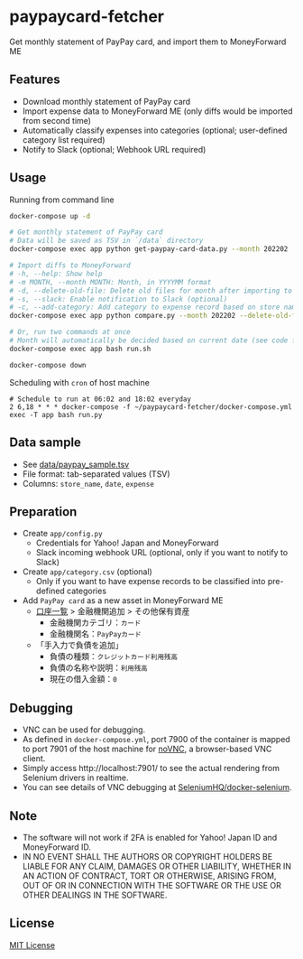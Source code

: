 # paypaycard-fetcher

Get monthly statement of PayPay card, and import them to MoneyForward ME

## Features
- Download monthly statement of PayPay card
- Import expense data to MoneyForward ME (only diffs would be imported from second time)
- Automatically classify expenses into categories (optional; user-defined category list required)
- Notify to Slack (optional; Webhook URL required)

## Usage

Running from command line

```sh
docker-compose up -d

# Get monthly statement of PayPay card
# Data will be saved as TSV in `/data` directory
docker-compose exec app python get-paypay-card-data.py --month 202202

# Import diffs to MoneyForward
# -h, --help: Show help
# -m MONTH, --month MONTH: Month, in YYYYMM format
# -d, --delete-old-file: Delete old files for month after importing to MoneyForward (2 latest files will be keeped) (optional)
# -s, --slack: Enable notification to Slack (optional)
# -c, --add-category: Add category to expense record based on store name, using pre-defined CSV (/app/category.csv) (optional)
docker-compose exec app python compare.py --month 202202 --delete-old-file --slack --add-category

# Or, run two commands at once
# Month will automatically be decided based on current date (see code for details)
docker-compose exec app bash run.sh

docker-compose down
```

Scheduling with `cron` of host machine

```crontab
# Schedule to run at 06:02 and 18:02 everyday
2 6,18 * * * docker-compose -f ~/paypaycard-fetcher/docker-compose.yml exec -T app bash run.py
```

## Data sample
- See [data/paypay_sample.tsv](https://github.com/mu373/paypaycard-fetcher/blob/master/data/paypay_sample.tsv)
- File format: tab-separated values (TSV)
- Columns: `store_name`, `date`, `expense`

## Preparation
- Create `app/config.py`
    - Credentials for Yahoo! Japan and MoneyForward
    - Slack incoming webhook URL (optional, only if you want to notify to Slack)
- Create `app/category.csv` (optional)
    - Only if you want to have expense records to be classified into pre-defined categories
- Add `PayPay card` as a new asset in MoneyForward ME
    - [口座一覧](https://moneyforward.com/accounts/service_list) > 金融機関追加 > その他保有資産
        - 金融機関カテゴリ：`カード`
        - 金融機関名：`PayPayカード`
    - 「手入力で負債を追加」
        - 負債の種類：`クレジットカード利用残高`
        - 負債の名称や説明：`利用残高`
        - 現在の借入金額：`0`

## Debugging
- VNC can be used for debugging.
- As defined in `docker-compose.yml`, port 7900 of the container is mapped to port 7901 of the host machine for [noVNC](https://github.com/novnc/noVNC), a browser-based VNC client.
- Simply access http://localhost:7901/ to see the actual rendering from Selenium drivers in realtime.
- You can see details of VNC debugging at [SeleniumHQ/docker-selenium](https://github.com/SeleniumHQ/docker-selenium#using-your-browser-no-vnc-client-is-needed).

## Note
- The software will not work if 2FA is enabled for Yahoo! Japan ID and MoneyForward ID.
- IN NO EVENT SHALL THE AUTHORS OR COPYRIGHT HOLDERS BE LIABLE FOR ANY CLAIM, DAMAGES OR OTHER LIABILITY, WHETHER IN AN ACTION OF CONTRACT, TORT OR OTHERWISE, ARISING FROM, OUT OF OR IN CONNECTION WITH THE SOFTWARE OR THE USE OR OTHER DEALINGS IN THE SOFTWARE.

## License
[MIT License](https://github.com/mu373/paypaycard-fetcher/blob/master/LICENSE)
